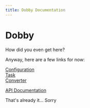 ```yaml
---
title: Dobby Documentation
---
```


# Dobby
How did you even get here?

Anyway, here are a few links for now:

[Configuration] <br>
[Task] <br>
[Converter]

[API Documentation]

That's already it... Sorry


[Configuration]:        configuration.md    "Config Documentation"
[Task]:                 task.md             "Task Documentation"
[Converter]:            converter.md        "Converter Documentation"

[API Documentation]:    api                 "API Documentation"